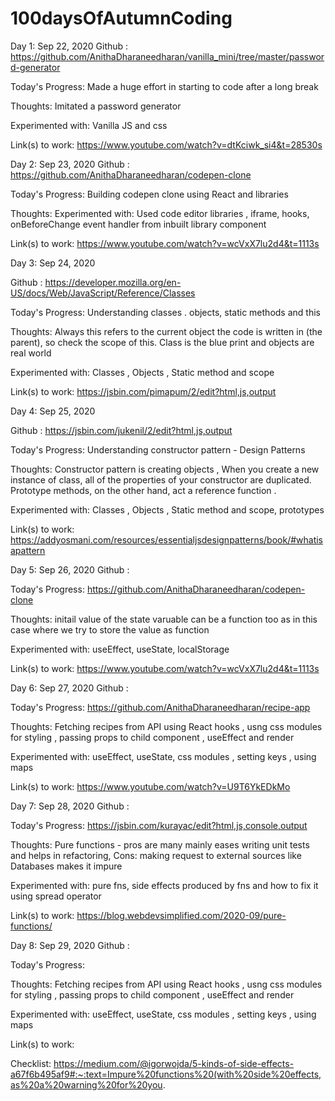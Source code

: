 # 100daysOfAutumnCoding

Day 1: Sep 22, 2020 Github : https://github.com/AnithaDharaneedharan/vanilla_mini/tree/master/password-generator

Today's Progress: Made a huge effort in starting to code after a long break

Thoughts: Imitated a password generator

Experimented with: Vanilla JS and css

Link(s) to work: https://www.youtube.com/watch?v=dtKciwk_si4&t=28530s


Day 2: Sep 23, 2020 Github : https://github.com/AnithaDharaneedharan/codepen-clone

Today's Progress: Building codepen clone using React and libraries

Thoughts: 
Experimented with: Used code editor libraries , iframe, hooks, onBeforeChange event handler from inbuilt library component

Link(s) to work: https://www.youtube.com/watch?v=wcVxX7lu2d4&t=1113s 


Day 3: Sep 24, 2020 

Github : https://developer.mozilla.org/en-US/docs/Web/JavaScript/Reference/Classes

Today's Progress: Understanding classes . objects, static methods and this 

Thoughts: Always this refers to the current object the code is written in (the parent), so check the scope of this. Class is the blue print and objects are real world

Experimented with: Classes , Objects , Static method and scope

Link(s) to work: https://jsbin.com/pimapum/2/edit?html,js,output



Day 4: Sep 25, 2020 

Github : https://jsbin.com/jukenil/2/edit?html,js,output 

Today's Progress: Understanding constructor pattern - Design Patterns

Thoughts: Constructor pattern is creating objects , When you create a new instance of class, all of the properties of your constructor are duplicated. Prototype methods, on the other hand, act a reference function .

Experimented with: Classes , Objects , Static method and scope, prototypes

Link(s) to work: https://addyosmani.com/resources/essentialjsdesignpatterns/book/#whatisapattern


Day 5: Sep 26, 2020 Github : 

Today's Progress: https://github.com/AnithaDharaneedharan/codepen-clone

Thoughts: initail value of the state varuable can be a function too as in this case where we try to store the value as function

Experimented with: useEffect, useState, localStorage 

Link(s) to work: https://www.youtube.com/watch?v=wcVxX7lu2d4&t=1113s



Day 6: Sep 27, 2020 Github : 

Today's Progress: https://github.com/AnithaDharaneedharan/recipe-app

Thoughts: Fetching recipes from API using React hooks , usng css modules for styling , passing props to child component , useEffect and render 

Experimented with: useEffect, useState, css modules , setting keys , using maps 

Link(s) to work: https://www.youtube.com/watch?v=U9T6YkEDkMo


Day 7: Sep 28, 2020 Github : 

Today's Progress: https://jsbin.com/kurayac/edit?html,js,console,output

Thoughts: Pure functions - pros are many mainly eases writing unit tests and helps in refactoring, Cons: making request to external sources like Databases makes it impure

Experimented with: pure fns, side effects produced by fns and how to fix it using spread operator

Link(s) to work: https://blog.webdevsimplified.com/2020-09/pure-functions/


Day 8: Sep 29, 2020 Github : 

Today's Progress: 

Thoughts: Fetching recipes from API using React hooks , usng css modules for styling , passing props to child component , useEffect and render 

Experimented with: useEffect, useState, css modules , setting keys , using maps 

Link(s) to work: 


Checklist:
https://medium.com/@igorwojda/5-kinds-of-side-effects-a67f6b495af9#:~:text=Impure%20functions%20(with%20side%20effects,as%20a%20warning%20for%20you.

